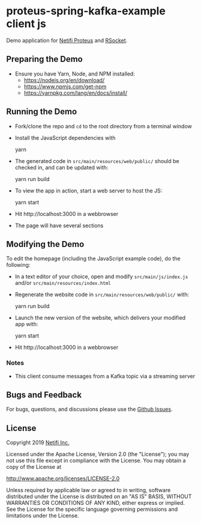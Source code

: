 # proteus-spring-kafka-example client js
Demo application for [Netifi Proteus](https://www.netifi.com) and [RSocket](http://rsocket.io).

## Preparing the Demo

- Ensure you have Yarn, Node, and NPM installed:
    - https://nodejs.org/en/download/
    - https://www.npmjs.com/get-npm
    - https://yarnpkg.com/lang/en/docs/install/

## Running the Demo

- Fork/clone the repo and `cd` to the root directory from a terminal window
- Install the JavaScript dependencies with

    yarn

- The generated code in `src/main/resources/web/public/` should be
  checked in, and can be updated with:

    yarn run build

- To view the app in action, start a web server to host the JS:

    yarn start

- Hit http://localhost:3000 in a webbrowser

- The page will have several sections

## Modifying the Demo

To edit the homepage (including the JavaScript example code), do the following:

- In a text editor of your choice, open and modify `src/main/js/index.js` and/or `src/main/resources/index.html`

- Regenerate the website code in `src/main/resources/web/public/`  with:

    yarn run build

- Launch the new version of the website, which delivers your modified app with:

    yarn start
    
- Hit http://localhost:3000 in a webbrowser

### Notes

- This client consume messages from a Kafka topic via a streaming server

## Bugs and Feedback
For bugs, questions, and discussions please use the [Github Issues](https://github.com/netifi-proteus/proteus-browser-demo/issues).

## License
Copyright 2019 [Netifi Inc.](https://www.netifi.com)

Licensed under the Apache License, Version 2.0 (the "License");
you may not use this file except in compliance with the License.
You may obtain a copy of the License at

   http://www.apache.org/licenses/LICENSE-2.0

Unless required by applicable law or agreed to in writing, software
distributed under the License is distributed on an "AS IS" BASIS,
WITHOUT WARRANTIES OR CONDITIONS OF ANY KIND, either express or implied.
See the License for the specific language governing permissions and
limitations under the License.
